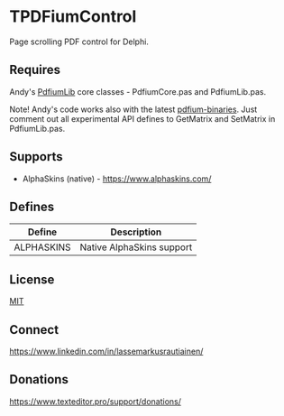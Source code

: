 # TPDFiumControl

Page scrolling PDF control for Delphi.

## Requires 

Andy's [PdfiumLib](https://github.com/ahausladen/PdfiumLib) core classes - PdfiumCore.pas and PdfiumLib.pas.

Note! Andy's code works also with the latest [pdfium-binaries](https://github.com/bblanchon/pdfium-binaries). 
Just comment out all experimental API defines to GetMatrix and SetMatrix in PdfiumLib.pas.

## Supports

- AlphaSkins (native) - https://www.alphaskins.com/

## Defines

Define | Description
------ | -----------
ALPHASKINS | Native AlphaSkins support

## License

[MIT](https://github.com/TextEditorPro/TTextEditor/blob/main/LICENSE)

## Connect

https://www.linkedin.com/in/lassemarkusrautiainen/

## Donations

https://www.texteditor.pro/support/donations/
